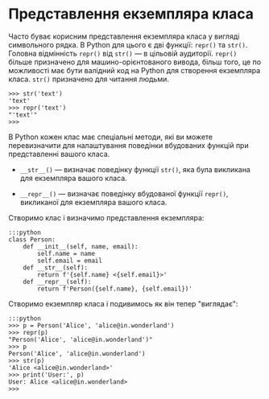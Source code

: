 # Представлення екземпляра класа

Часто буває корисним представлення екземпляра класа у вигляді символьного рядка. 
В Python для цього є дві функції: `repr()` та `str()`. 
Головна відмінність `repr()` від `str()` — в цільовій аудиторії. 
`repr()` більше призначено для машино-орієнтованого вивода, 
більш того, це по можливості має бути валідний код на Python для створення екземпляра класа. 
`str()` призначено для читання людьми. 

	>>> str('text')
	'text'
	>>> repr('text')
	"'text'"
	>>>

В Python кожен клас має спеціальні методи, 
які ви можете перевизначити для налаштування поведінки вбудованих функцій при представленні вашого класа. 

* `__str__()` — 
визначає поведінку функції `str()`, яка була викликана для екземпляра вашого класа.

* `__repr__()` — 
визначає поведінку вбудованої функції `repr()`, викликаної для екземпляра вашого класа. 

Створимо клас і визначимо представлення екземпляра:

	:::python
	class Person:
		def __init__(self, name, email):
			self.name = name
			self.email = email
		def __str__(self):
			return f'{self.name} <{self.email}>'
		def __repr__(self):
			return f'Person({self.name}, {self.email})'

Створимо екземпляр класа і подивимось як він тепер "виглядає":
			
	:::python
	>>> p = Person('Alice', 'alice@in.wonderland')
	>>> repr(p)
	"Person('Alice', 'alice@in.wonderland')"
	>>> p
	Person('Alice', 'alice@in.wonderland')
	>>> str(p)
	'Alice <alice@in.wonderland>'
	>>> print('User:', p)
	User: Alice <alice@in.wonderland>
	>>>